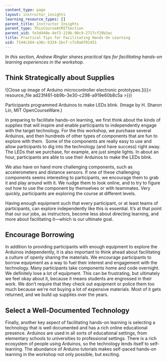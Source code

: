```yaml
---
content_type: page
layout: instructor_insights
learning_resource_types: []
parent_title: Instructor Insights
parent_type: ThisCourseAtMITSection
parent_uid: fe3d440e-4ef3-219b-98c9-2717cf29b3ac
title: Practical Tips for Facilitating Hands-On Learning
uid: 7144c264-a36c-b324-2bcf-c7c0a6f01451
---
```


_In this section, Andrew Ringler shares practical tips for facilitating hands-on learning experiences in the workshop_.

Think Strategically about Supplies
----------------------------------

![Close up image of Arduino microcontroller electronic prototypes.]({{< resource_file ad23f461-bb9b-3e30-c298-a919e60b8c5a >}})

Participants programmed Arduinos to make LEDs blink. (Image by H. Sharon Lin, MIT OpenCourseWare.)

In preparing to facilitate hands-on learning, we first think about the kinds of supplies that will inspire and enable participants to independently engage with the target technology. For the this workshop, we purchase several Arduinos, and then hundreds of other types of components that are fun to explore with them.  Some of the components are really easy to use and allow participants to dig into the technology (and have success) right away. The LEDs that we purchase, for example, are just simple lights. In about an hour, participants are able to use their Arduinos to make the LEDs blink.

We also have on hand more challenging components, such as accelerometers and distance sensors. If one of these challenging components seems interesting to participants, we encourage them to grab it and play around with it. We nudge them to look online, and to try to figure out how to use the component by themselves or with teammates. Very quickly, participants are exploring the course at different levels.

Having enough equipment such that every participant, or at least teams of participants, can explore independently like this is essential. It’s at that point that our our jobs, as instructors, become less about directing learning, and more about facilitating it—which is our ultimate goal.

Encourage Borrowing
-------------------

In addition to providing participants with enough equipment to explore the Arduinos independently, it is also important to think ahead about facilitating a culture of openly sharing the materials. We encourage participants to borrow equipment as a way to fuel their interest and engagement with the technology. Many participants take components home and code overnight. We definitely lose a lot of equipment. This can be frustrating, but ultimately we feel okay about it, because it means students are engrossed in their work. We don’t require that they check out equipment or police them too much because we're not buying a lot of expensive materials. Most of it gets returned, and we build up supplies over the years.

Select a Well-Documented Technology
-----------------------------------

Finally, another key aspect of facilitating hands-on learning is selecting a technology that is well documented and has a rich online educational presence. Arduinos are used in all sorts of educational settings, from elementary schools to universities to professional settings. There is a rich ecosystem of people using Arduinos, so the technology lends itself to self-learning. The abundance of Arduino tutorials makes self-paced hands-on learning in the workshop not only possible, but exciting.